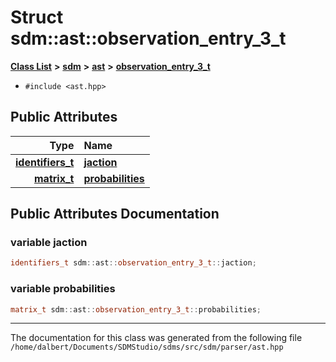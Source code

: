 
<NavBar active_item_id="2"/>

# Struct sdm::ast::observation\_entry\_3\_t


[**Class List**](annotated.md) **>** [**sdm**](namespacesdm.md) **>** [**ast**](namespacesdm_1_1ast.md) **>** [**observation\_entry\_3\_t**](structsdm_1_1ast_1_1observation__entry__3__t.md)





* `#include <ast.hpp>`













## Public Attributes

| Type | Name |
| ---: | :--- |
|  [**identifiers\_t**](namespacesdm_1_1ast.md#typedef-identifiers-t) | [**jaction**](structsdm_1_1ast_1_1observation__entry__3__t.md#variable-jaction)  <br> |
|  [**matrix\_t**](structsdm_1_1ast_1_1matrix__t.md) | [**probabilities**](structsdm_1_1ast_1_1observation__entry__3__t.md#variable-probabilities)  <br> |










## Public Attributes Documentation


### variable jaction 


```cpp
identifiers_t sdm::ast::observation_entry_3_t::jaction;
```



### variable probabilities 


```cpp
matrix_t sdm::ast::observation_entry_3_t::probabilities;
```



------------------------------
The documentation for this class was generated from the following file `/home/dalbert/Documents/SDMStudio/sdms/src/sdm/parser/ast.hpp`